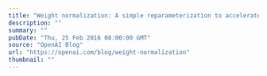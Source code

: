 ```yaml
---
title: "Weight normalization: A simple reparameterization to accelerate training of deep neural networks"
description: ""
summary: ""
pubDate: "Thu, 25 Feb 2016 08:00:00 GMT"
source: "OpenAI Blog"
url: "https://openai.com/blog/weight-normalization"
thumbnail: ""
---
```


